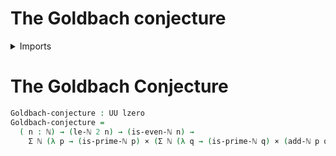 # The Goldbach conjecture

<details><summary>Imports</summary>
```agda
module elementary-number-theory.goldbach-conjecture where
open import elementary-number-theory.addition-natural-numbers
open import elementary-number-theory.divisibility-natural-numbers
open import elementary-number-theory.inequality-natural-numbers
open import elementary-number-theory.natural-numbers
open import elementary-number-theory.prime-numbers
open import foundation.cartesian-product-types
open import foundation.dependent-pair-types
open import foundation.identity-types
open import foundation.universe-levels
```
</details>

# The Goldbach Conjecture

```agda
Goldbach-conjecture : UU lzero
Goldbach-conjecture =
  ( n : ℕ) → (le-ℕ 2 n) → (is-even-ℕ n) →
    Σ ℕ (λ p → (is-prime-ℕ p) × (Σ ℕ (λ q → (is-prime-ℕ q) × (add-ℕ p q ＝ n))))
```
